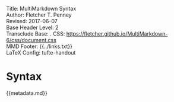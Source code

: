 Title:	MultiMarkdown Syntax  
Author:	Fletcher T. Penney  
Revised:	2017-06-07  
Base Header Level:	2  
Transclude Base:	.
CSS:	https://fletcher.github.io/MultiMarkdown-6/css/document.css  
MMD Footer:	{{../links.txt}}  
LaTeX Config:	tufte-handout  


# Syntax #

{{metadata.md}}
